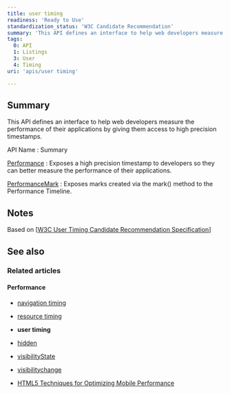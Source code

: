 ```yaml
---
title: user timing
readiness: 'Ready to Use'
standardization_status: 'W3C Candidate Recommendation'
summary: 'This API defines an interface to help web developers measure the performance of their applications by giving them access to high precision timestamps.'
tags:
  0: API
  1: Listings
  3: User
  4: Timing
uri: 'apis/user timing'

---
```

## <span>Summary</span>

This API defines an interface to help web developers measure the performance of their applications by giving them access to high precision timestamps.

API Name
:   Summary

[Performance](/apis/user_timing/Performance)
:   Exposes a high precision timestamp to developers so they can better measure the performance of their applications.

[PerformanceMark](/apis/user_timing/PerformanceMark)
:   Exposes marks created via the mark() method to the Performance Timeline.

## <span>Notes</span>

Based on [[W3C User Timing Candidate Recommendation Specification](http://www.w3.org/TR/user-timing/)]

## <span>See also</span>

### <span>Related articles</span>

#### <span>Performance</span>

-   [navigation timing](/apis/navigation_timing)

-   [resource timing](/apis/resource_timing)

-   **user timing**

-   [hidden](/dom/Document/hidden)

-   [visibilityState](/dom/Document/visibilityState)

-   [visibilitychange](/dom/Document/visibilitychange)

-   [HTML5 Techniques for Optimizing Mobile Performance](/tutorials/mobile_opt_and_perf)
